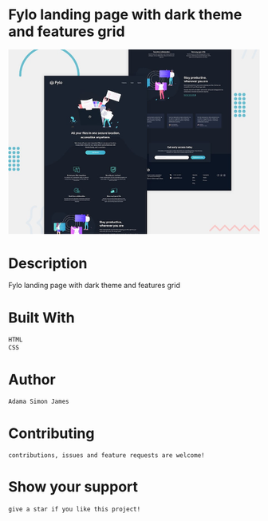 #  Fylo landing page with dark theme and features grid

![Design preview for the Fylo landing page with dark theme and features grid challenge](./design/desktop-preview.jpg)


# Description

 Fylo landing page with dark theme and features grid
    

# Built With

    HTML
    CSS

# Author
    Adama Simon James

# Contributing

    contributions, issues and feature requests are welcome!

# Show your support

    give a star if you like this project!

